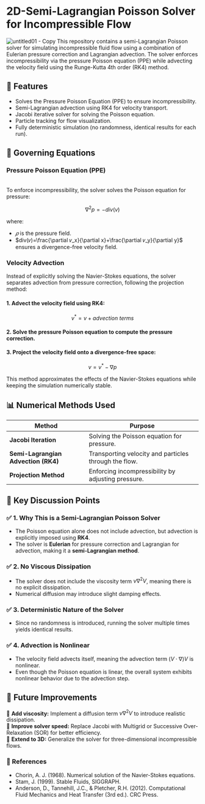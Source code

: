 # 2D-Semi-Lagrangian Poisson Solver for Incompressible Flow
![untitled01 - Copy](https://github.com/user-attachments/assets/1673b7fc-37d2-44d5-afbd-9b73a0cc47ad)
This repository contains a semi-Lagrangian Poisson solver for simulating incompressible fluid flow using a combination of Eulerian pressure correction and Lagrangian advection. The solver enforces incompressibility via the pressure Poisson equation (PPE) while advecting the velocity field using the Runge-Kutta 4th order (RK4) method.

## 📌 Features
* Solves the Pressure Poisson Equation (PPE) to ensure incompressibility.
* Semi-Lagrangian advection using RK4 for velocity transport.
* Jacobi iterative solver for solving the Poisson equation.
* Particle tracking for flow visualization.
* Fully deterministic simulation (no randomness, identical results for each run).
## 🔬 Governing Equations
### Pressure Poisson Equation (PPE)
<br/> To enforce incompressibility, the solver solves the Poisson equation for pressure:

$$\nabla^2p=−div(v)$$

where:
* $𝑝$ is the pressure field.
* $div(𝑣)=\frac{\partial 𝑣_x}{\partial x}+\frac{\partial 𝑣_y}{\partial y}$ ensures a divergence-free velocity field.
### ​Velocity Advection
Instead of explicitly solving the Navier-Stokes equations, the solver separates advection from pressure correction, following the projection method:
#### 1. Advect the velocity field using RK4:

$$v^*= v + advection~terms$$

#### 2. Solve the pressure Poisson equation to compute the pressure correction.
#### 3. Project the velocity field onto a divergence-free space:

$$ v = v^* - \nabla p $$

This method approximates the effects of the Navier-Stokes equations while keeping the simulation numerically stable.
## 📊 Numerical Methods Used
| Method                         | Purpose                                            |
|--------------------------------|----------------------------------------------------|
| **Jacobi Iteration**           | Solving the Poisson equation for pressure.        |
| **Semi-Lagrangian Advection (RK4)** | Transporting velocity and particles through the flow. |
| **Projection Method**          | Enforcing incompressibility by adjusting pressure. |
## 🌊 Key Discussion Points
### ✅ 1. Why This is a Semi-Lagrangian Poisson Solver
* The Poisson equation alone does not include advection, but advection is explicitly imposed using **RK4**.
* The solver is **Eulerian** for pressure correction and Lagrangian for advection, making it a **semi-Lagrangian method**.
### ✅ 2. No Viscous Dissipation
* The solver does not include the viscosity term $\nu\nabla^2V$, meaning there is no explicit dissipation.
* Numerical diffusion may introduce slight damping effects.
### ✅ 3. Deterministic Nature of the Solver
* Since no randomness is introduced, running the solver multiple times yields identical results.
### ✅ 4. Advection is Nonlinear
* The velocity field advects itself, meaning the advection term $(V⋅∇)V$ is nonlinear.
* Even though the Poisson equation is linear, the overall system exhibits nonlinear behavior due to the advection step.
## 📌 Future Improvements
🔹 **Add viscosity:** Implement a diffusion term $\nu\nabla^2V$ to introduce realistic dissipation.
<br/> 🔹 **Improve solver speed:** Replace Jacobi with Multigrid or Successive Over-Relaxation (SOR) for better efficiency.
<br/> 🔹 **Extend to 3D:** Generalize the solver for three-dimensional incompressible flows.
### 📝 References
* Chorin, A. J. (1968). Numerical solution of the Navier-Stokes equations.
* Stam, J. (1999). Stable Fluids, SIGGRAPH.
* Anderson, D., Tannehill, J.C., & Pletcher, R.H. (2012). Computational Fluid Mechanics and Heat Transfer (3rd ed.). CRC Press.
